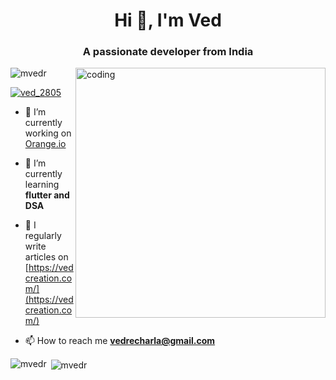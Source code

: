 <h1 align="center">Hi 👋, I'm Ved</h1>
<h3 align="center">A passionate developer from India</h3>

<img align="right" alt="coding" width="400" src="https://user-images.githubusercontent.com/55389276/140866485-8fb1c876-9a8f-4d6a-98dc-08c4981eaf70.gif">
<p align="left"> <img src="https://komarev.com/ghpvc/?username=mvedr&label=Profile%20views&color=0e75b6&style=flat" alt="mvedr" /> </p>

<p align="left"> <a href="https://twitter.com/ved_2805" target="blank"><img src="https://img.shields.io/twitter/follow/ved_2805?logo=twitter&style=for-the-badge" alt="ved_2805" /></a> </p>

- 🔭 I’m currently working on [Orange.io](https://play.google.com/store/apps/details?id=com.mvedr.orangeio)

- 🌱 I’m currently learning **flutter and DSA**

- 📝 I regularly write articles on [https://vedcreation.com/](https://vedcreation.com/)

- 📫 How to reach me **vedrecharla@gmail.com**



<p><img align="left" src="https://github-readme-stats.vercel.app/api/top-langs?username=mvedr&show_icons=true&locale=en&layout=compact" alt="mvedr" /></p>
<p></p>
<p>&nbsp;<img align="center" src="https://github-readme-stats.vercel.app/api?username=mvedr&show_icons=true&locale=en" alt="mvedr" /></p>


